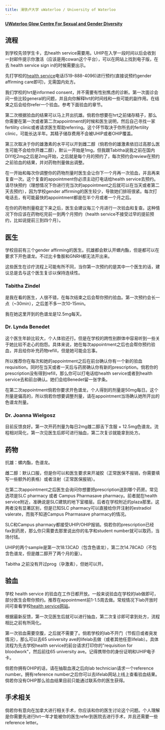 ```yaml
---
title: 滑铁卢大学 uWaterloo / University of Waterloo
---
```


[**UWaterloo Glow Centre For Sexual and Gender Diversity**](https://linktr.ee/uwglow)

## 流程

到学校先领学生卡，去health service需要用。UHIP在入学一段时间以后会收到一封邮件提示你激活（应该是用cowan这个平台），可以在网站上找到电子版，在去 health service sign in的时候需要出示。

先打学校的[health service](https://uwaterloo.ca/campus-wellness/health-services)电话(519-888-4096)进行预约(直接说预约gender affirming care即可)，无需国内处方。

我们学校的hrt是informed consent，并不需要有性别焦虑的诊断。第一次面诊会问一些比较general的问题，并且向你解释hrt的时间线和一些可能的副作用。在结束之后会给你refer一个验血。参考下面验血的章节。

第二次根据验血的结果可以马上开出抗雄。倘若你想要在hrt之前储存精子，那么你需要在第一次或者第二次appointment的时候和医生说明，然后自己寻找一家fertility clinic或者请求医生帮助referring。这个环节取决于你所去的fertility clinic，可能长达半年。其精子储存费用不会被UHIP或者OHIP覆盖。

第三次取决于你的雄激素的水平可以开到雌二醇（倘若你的雄激素依旧过高那么医生可能不会给你开雌二醇），默认一开始是1mg，但我跟Tabitha说我之前在国内DIY吃2mg之后是2mg开始，之后就是每个月的预约了，每次预约会review在预约之前验血的结果，并对药物剂量做出调整。

在一开始和每次你调整你的药物剂量时医生会让你下一个月再一次验血，并且再来复查一次。这个复查的appointment你必须主动打电话给health service去预约。请尽快预约（理想情况下你进行完当次的appointment之后就可以在当天或者第二天去预约），因为学校gender affirming的医生较少，导致她们排班很紧。每次打电话去，有可能最快的appointment都是在半个月或者一个月之后。

在你的药物剂量稳定下来之后，医生会建议每三个月进行一次验血和复查。这种情况下你应该在药物吃完前一到两个月预约（health service不接受过早的提前预约，比如说提前三到四个月）。

## 医生

学校目前有三个gender affirming的医生。抗雄都会默认开螺内酯，但是都可以在要求下开色谱龙。不过比卡鲁胺和GNRH都无法开出来。

这些医生在诊疗流程上可能有所不同，当你第一次预约的是其中一个医生的话，建议总是去与这个医生复诊以保持连续性。

### Tabitha Zindel

是我在看的医生，人很不错，在每次结束之后会帮你预约验血。第一次预约会长一点（~30min），之后差不多一次10-15min。

我在她这里开到的色谱龙是12.5mg每天。

### Dr. Lynda Benedet

这个医生年龄比较大，个人体验还行。但是在学校的跨性别群体中容易听到一些关于她比较不走心的抱怨。具体来说，她在每次appointment之后也会帮你预约验血，并且给你补充药物refill，但是她可能会忘事。

所以推荐你在每次和她的appointment之后在前台确认你有一个新的验血requisition。同时在当天或者一天后与药房确认你有新的prescription。倘若你的prescription没有得到refill，那么你可以打电话给health service或者到health service去和前台确认。她们会给Benedet留一张字条。

在第二次appointment倘若你要求开色谱龙，个人得到的剂量是50mg每日。这个剂量是偏高的，所以倘若你想要调整剂量，请在appointment当场确认她所开出的色谱龙剂量。

### Dr. Joanna Wielgosz

目前反馈良好。第一次开药剂量为每日2mg雌二醇舌下含服 + 12.5mg色谱龙。流程相对简化，第一次见医生后即可进行抽血，第二次复诊就能拿到处方。

## 药物

抗雄：螺内酯，色谱龙。

雌二醇：默认口服，但是你可以和医生要求来开凝胶（正常医保不报销，你需要填写一些额外的表格）或者注射（正常医保报销）。

在第二次appointment之后医生会询问你想要把prescription送到哪个药房。常见选项是SLC pharmacy 或者 Campus Pharmasave pharmacy。前者就在health service附近，准确说是SLC建筑的地下室楼层。后者在学校附近的plaza那里。这两者没有显著区别，但是已知SLC pharmacy可以直接给你开注射的estradiol valerate，而我不知道Campus Pharmasave pharmacy的情况。

SLC和Campus pharmacy都接受UHIP/OHIP报销。倘若你的prescription已经fax到药房，那么你只需要去那里说出你的名字和student number就可以取药，当场付钱。

UHIP的两个sample是第一次18.13CAD（包含色谱龙），第二次14.78CAD（不包含色谱龙，但是雌二醇开了两个月的量）。

Tabitha 之前没有开过prog（孕激素），但她可以开。

## 验血

学校 health service 的验血在工作日都开放。一般来说验血在学校的lab做即可，部分医生会帮你预约。推荐在appointment前1-1.5周去做。常规情况下lab开放时间可查看学校[health service网站](https://uwaterloo.ca/campus-wellness/health-services)。

根据最新反馈，第一次见医生后就可以进行抽血，第二次复诊即可拿到处方，流程相比之前有所简化。

第一次验血需要空腹，之后就不需要了。倘若学校的lab不开门（节假日或者突发情况），那么可以去65 university ave的lifelab去做（或者其他任意lifelab）。具体流程为先去学校health service的前台请求打印你的"requisition for bloodwork"，然后前往65 university ave。记得携带你的身份证明和UHIP电子卡。

倘若你拥有OHIP的话，请在抽取血液之后向lab technician请求一个reference number。拥有reference number之后你可以去lifelab网站上线上查看验血结果。倘若你没有OHIP那么验血结果目前只能通过联系你的医生获得。

## 手术相关

倘若你有意向在加拿大进行相关手术，你应该和你的医生讨论这个问题。个人理解是你需要先进行hrt一年才能被你的医生refer到医院去进行手术，并且还需要一些reference letter。
